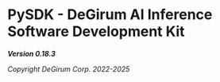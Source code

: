 # PySDK - DeGirum AI Inference Software Development Kit

***Version 0.18.3***

*Copyright DeGirum Corp. 2022-2025*
